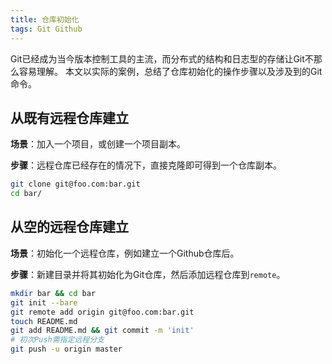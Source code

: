 ```yaml
---
title: 仓库初始化
tags: Git Github
---
```


Git已经成为当今版本控制工具的主流，而分布式的结构和日志型的存储让Git不那么容易理解。
本文以实际的案例，总结了仓库初始化的操作步骤以及涉及到的Git命令。

<!--more-->

## 从既有远程仓库建立

**场景**：加入一个项目，或创建一个项目副本。

**步骤**：远程仓库已经存在的情况下，直接克隆即可得到一个仓库副本。

```bash
git clone git@foo.com:bar.git
cd bar/
```

## 从空的远程仓库建立

**场景**：初始化一个远程仓库，例如建立一个Github仓库后。

**步骤**：新建目录并将其初始化为Git仓库，然后添加远程仓库到`remote`。

```bash
mkdir bar && cd bar
git init --bare
git remote add origin git@foo.com:bar.git
touch README.md
git add README.md && git commit -m 'init'
# 初次Push需指定远程分支
git push -u origin master
```

